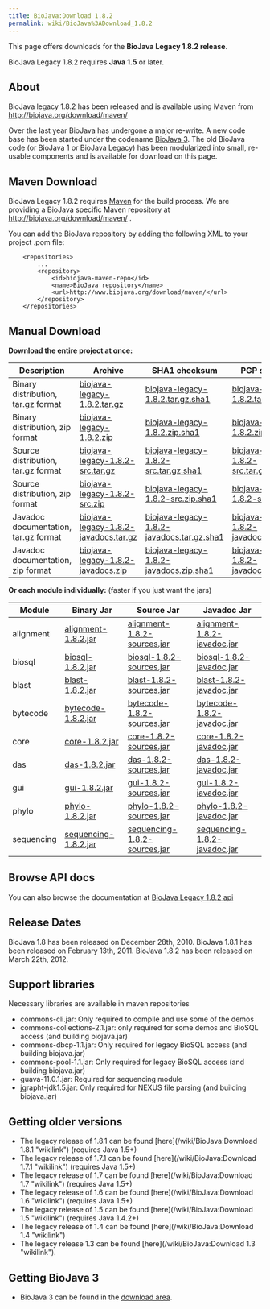 ```yaml
---
title: BioJava:Download 1.8.2
permalink: wiki/BioJava%3ADownload_1.8.2
---
```


This page offers downloads for the <b>BioJava Legacy 1.8.2 release</b>.

BioJava Legacy 1.8.2 requires <b>Java 1.5</b> or later.

About
-----

BioJava legacy 1.8.2 has been released and is available using Maven from
<http://biojava.org/download/maven/>

Over the last year BioJava has undergone a major re-write. A new code
base has been started under the codename [BioJava
3](/wiki/BioJava:Download "wikilink"). The old BioJava code (or BioJava 1 or
BioJava Legacy) has been modularized into small, re-usable components
and is available for download on this page.

Maven Download
--------------

BioJava Legacy 1.8.2 requires [Maven](http://maven.apache.org/) for the
build process. We are providing a BioJava specific Maven repository at
<http://biojava.org/download/maven/> .

You can add the BioJava repository by adding the following XML to your
project .pom file:

        <repositories>
            ...
            <repository>
                <id>biojava-maven-repo</id>
                <name>BioJava repository</name>
                <url>http://www.biojava.org/download/maven/</url>           
            </repository>
        </repositories>

Manual Download
---------------

**Download the entire project at once:**

| Description                          | Archive                                                                                                          | SHA1 checksum                                                                                                              | PGP signature                                                                                                            |
|--------------------------------------|------------------------------------------------------------------------------------------------------------------|----------------------------------------------------------------------------------------------------------------------------|--------------------------------------------------------------------------------------------------------------------------|
| Binary distribution, tar.gz format   | [biojava-legacy-1.8.2.tar.gz](http://biojava.org/download/bj1.8.2/biojava-legacy-1.8.2.tar.gz)                   | [biojava-legacy-1.8.2.tar.gz.sha1](http://biojava.org/download/bj1.8.2/biojava-legacy-1.8.2.tar.gz.sha1)                   | [biojava-legacy-1.8.2.tar.gz.asc](http://biojava.org/download/bj1.8.2/biojava-legacy-1.8.2.tar.gz.asc)                   |
| Binary distribution, zip format      | [biojava-legacy-1.8.2.zip](http://biojava.org/download/bj1.8.2/biojava-legacy-1.8.2.zip)                         | [biojava-legacy-1.8.2.zip.sha1](http://biojava.org/download/bj1.8.2/biojava-legacy-1.8.2.zip.sha1)                         | [biojava-legacy-1.8.2.zip.asc](http://biojava.org/download/bj1.8.2/biojava-legacy-1.8.2.zip.asc)                         |
| Source distribution, tar.gz format   | [biojava-legacy-1.8.2-src.tar.gz](http://biojava.org/download/bj1.8.2/biojava-legacy-1.8.2-src.tar.gz)           | [biojava-legacy-1.8.2-src.tar.gz.sha1](http://biojava.org/download/bj1.8.2/biojava-legacy-1.8.2-src.tar.gz.sha1)           | [biojava-legacy-1.8.2-src.tar.gz.asc](http://biojava.org/download/bj1.8.2/biojava-legacy-1.8.2-src.tar.gz.asc)           |
| Source distribution, zip format      | [biojava-legacy-1.8.2-src.zip](http://biojava.org/download/bj1.8.2/biojava-legacy-1.8.2-src.zip)                 | [biojava-legacy-1.8.2-src.zip.sha1](http://biojava.org/download/bj1.8.2/biojava-legacy-1.8.2-src.zip.sha1)                 | [biojava-legacy-1.8.2-src.zip.asc](http://biojava.org/download/bj1.8.2/biojava-legacy-1.8.2-src.zip.asc)                 |
| Javadoc documentation, tar.gz format | [biojava-legacy-1.8.2-javadocs.tar.gz](http://biojava.org/download/bj1.8.2/biojava-legacy-1.8.2-javadocs.tar.gz) | [biojava-legacy-1.8.2-javadocs.tar.gz.sha1](http://biojava.org/download/bj1.8.2/biojava-legacy-1.8.2-javadocs.tar.gz.sha1) | [biojava-legacy-1.8.2-javadocs.tar.gz.asc](http://biojava.org/download/bj1.8.2/biojava-legacy-1.8.2-javadocs.tar.gz.asc) |
| Javadoc documentation, zip format    | [biojava-legacy-1.8.2-javadocs.zip](http://biojava.org/download/bj1.8.2/biojava-legacy-1.8.2-javadocs.zip)       | [biojava-legacy-1.8.2-javadocs.zip.sha1](http://biojava.org/download/bj1.8.2/biojava-legacy-1.8.2-javadocs.zip.sha1)       | [biojava-legacy-1.8.2-javadocs.zip.asc](http://biojava.org/download/bj1.8.2/biojava-legacy-1.8.2-javadocs.zip.asc)       |

**Or each module individually:** (faster if you just want the jars)

| Module     | Binary Jar                                                                                                  | Source Jar                                                                                                                  | Javadoc Jar                                                                                                                 |
|------------|-------------------------------------------------------------------------------------------------------------|-----------------------------------------------------------------------------------------------------------------------------|-----------------------------------------------------------------------------------------------------------------------------|
| alignment  | [alignment-1.8.2.jar](http://biojava.org/download/maven/org/biojava/alignment/1.8.2/alignment-1.8.2.jar)    | [alignment-1.8.2-sources.jar](http://biojava.org/download/maven/org/biojava/alignment/1.8.2/alignment-1.8.2-sources.jar)    | [alignment-1.8.2-javadoc.jar](http://biojava.org/download/maven/org/biojava/alignment/1.8.2/alignment-1.8.2-javadoc.jar)    |
| biosql     | [biosql-1.8.2.jar](http://biojava.org/download/maven/org/biojava/biosql/1.8.2/biosql-1.8.2.jar)             | [biosql-1.8.2-sources.jar](http://biojava.org/download/maven/org/biojava/biosql/1.8.2/biosql-1.8.2-sources.jar)             | [biosql-1.8.2-javadoc.jar](http://biojava.org/download/maven/org/biojava/biosql/1.8.2/biosql-1.8.2-javadoc.jar)             |
| blast      | [blast-1.8.2.jar](http://biojava.org/download/maven/org/biojava/blast/1.8.2/blast-1.8.2.jar)                | [blast-1.8.2-sources.jar](http://biojava.org/download/maven/org/biojava/blast/1.8.2/blast-1.8.2-sources.jar)                | [blast-1.8.2-javadoc.jar](http://biojava.org/download/maven/org/biojava/blast/1.8.2/blast-1.8.2-javadoc.jar)                |
| bytecode   | [bytecode-1.8.2.jar](http://biojava.org/download/maven/org/biojava/bytecode/1.8.2/bytecode-1.8.2.jar)       | [bytecode-1.8.2-sources.jar](http://biojava.org/download/maven/org/biojava/bytecode/1.8.2/bytecode-1.8.2-sources.jar)       | [bytecode-1.8.2-javadoc.jar](http://biojava.org/download/maven/org/biojava/bytecode/1.8.2/bytecode-1.8.2-javadoc.jar)       |
| core       | [core-1.8.2.jar](http://biojava.org/download/maven/org/biojava/core/1.8.2/core-1.8.2.jar)                   | [core-1.8.2-sources.jar](http://biojava.org/download/maven/org/biojava/core/1.8.2/core-1.8.2-sources.jar)                   | [core-1.8.2-javadoc.jar](http://biojava.org/download/maven/org/biojava/core/1.8.2/core-1.8.2-javadoc.jar)                   |
| das        | [das-1.8.2.jar](http://biojava.org/download/maven/org/biojava/das/1.8.2/das-1.8.2.jar)                      | [das-1.8.2-sources.jar](http://biojava.org/download/maven/org/biojava/das/1.8.2/das-1.8.2-sources.jar)                      | [das-1.8.2-javadoc.jar](http://biojava.org/download/maven/org/biojava/das/1.8.2/das-1.8.2-javadoc.jar)                      |
| gui        | [gui-1.8.2.jar](http://biojava.org/download/maven/org/biojava/gui/1.8.2/gui-1.8.2.jar)                      | [gui-1.8.2-sources.jar](http://biojava.org/download/maven/org/biojava/gui/1.8.2/gui-1.8.2-sources.jar)                      | [gui-1.8.2-javadoc.jar](http://biojava.org/download/maven/org/biojava/gui/1.8.2/gui-1.8.2-javadoc.jar)                      |
| phylo      | [phylo-1.8.2.jar](http://biojava.org/download/maven/org/biojava/phylo/1.8.2/phylo-1.8.2.jar)                | [phylo-1.8.2-sources.jar](http://biojava.org/download/maven/org/biojava/phylo/1.8.2/phylo-1.8.2-sources.jar)                | [phylo-1.8.2-javadoc.jar](http://biojava.org/download/maven/org/biojava/phylo/1.8.2/phylo-1.8.2-javadoc.jar)                |
| sequencing | [sequencing-1.8.2.jar](http://biojava.org/download/maven/org/biojava/sequencing/1.8.2/sequencing-1.8.2.jar) | [sequencing-1.8.2-sources.jar](http://biojava.org/download/maven/org/biojava/sequencing/1.8.2/sequencing-1.8.2-sources.jar) | [sequencing-1.8.2-javadoc.jar](http://biojava.org/download/maven/org/biojava/sequencing/1.8.2/sequencing-1.8.2-javadoc.jar) |

Browse API docs
---------------

You can also browse the documentation at [BioJava Legacy 1.8.2
api](http://www.biojava.org/docs/api1.8.2/)

Release Dates
-------------

BioJava 1.8 has been released on December 28th, 2010. BioJava 1.8.1 has
been released on February 13th, 2011. BioJava 1.8.2 has been released on
March 22th, 2012.

Support libraries
-----------------

Necessary libraries are available in maven repositories

-   commons-cli.jar: Only required to compile and use some of the demos
-   commons-collections-2.1.jar: only required for some demos and BioSQL
    access (and building biojava.jar)
-   commons-dbcp-1.1.jar: Only required for legacy BioSQL access (and
    building biojava.jar)
-   commons-pool-1.1.jar: Only required for legacy BioSQL access (and
    building biojava.jar)
-   guava-11.0.1.jar: Required for sequencing module
-   jgrapht-jdk1.5.jar: Only required for NEXUS file parsing (and
    building biojava.jar)

Getting older versions
----------------------

-   The legacy release of 1.8.1 can be found
    [here](/wiki/BioJava:Download 1.8.1 "wikilink") (requires Java 1.5+)
-   The legacy release of 1.7.1 can be found
    [here](/wiki/BioJava:Download 1.7.1 "wikilink") (requires Java 1.5+)
-   The legacy release of 1.7 can be found
    [here](/wiki/BioJava:Download 1.7 "wikilink") (requires Java 1.5+)
-   The legacy release of 1.6 can be found
    [here](/wiki/BioJava:Download 1.6 "wikilink") (requires Java 1.5+)
-   The legacy release of 1.5 can be found
    [here](/wiki/BioJava:Download 1.5 "wikilink") (requires Java 1.4.2+)
-   The legacy release of 1.4 can be found
    [here](/wiki/BioJava:Download 1.4 "wikilink")
-   The legacy release 1.3 can be found
    [here](/wiki/BioJava:Download 1.3 "wikilink").

Getting BioJava 3
-----------------

-   BioJava 3 can be found in the [download
    area](http://www.biojava.org/download/).

